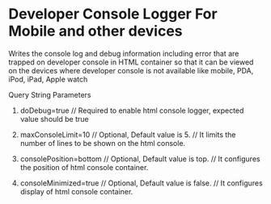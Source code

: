 Developer Console Logger For Mobile and other devices
======================================================

Writes the console log and debug information including error that are trapped on developer console in HTML container so that it can be viewed on the devices where developer console is not available like mobile, PDA, iPod, iPad, Apple watch


Query String Parameters

1) doDebug=true  // Required to enable html console logger, expected value should be true

2) maxConsoleLimit=10  // Optional, Default value is 5. 
                       // It limits the number of lines to be shown on the html console.

3) consolePosition=bottom // Optional, Default value is top. 
                          // It configures the position of html console container.

3) consoleMinimized=true // Optional, Default value is false. 
                          // It configures display of html console container.
